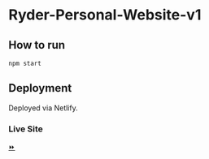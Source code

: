 # Ryder-Personal-Website-v1

## How to run

```
npm start
```

## Deployment

Deployed via Netlify.

### Live Site

[⏩](https://ryderhe.ca/)